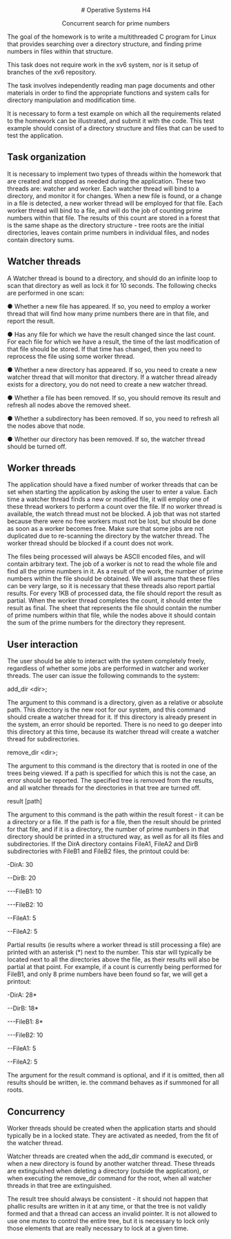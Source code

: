 <p align="center"># Operative Systems H4</p>

<p align="center"> Concurrent search for prime numbers</p>

The goal of the homework is to write a multithreaded C program for Linux that provides searching over a directory structure, and finding prime numbers in files within that structure.

This task does not require work in the xv6 system, nor is it setup of branches of the xv6 repository.

The task involves independently reading man page documents and other materials in order to find the appropriate functions and system calls for directory manipulation and modification time.

It is necessary to form a test example on which all the requirements related to the homework can be illustrated, and submit it with the code. This test example should consist of a directory structure and files that can be used to test the application.

## Task organization

It is necessary to implement two types of threads within the homework that are created and stopped as needed during the application. These two threads are: watcher and worker. Each watcher thread will bind to a directory, and monitor it for changes. When a new file is found, or a change in a file is detected, a new worker thread will be employed for that file. Each worker thread will bind to a file, and will do the job of counting prime numbers within that file. The results of this count are stored in a forest that is the same shape as the directory structure - tree roots are the initial directories, leaves contain prime numbers in individual files, and nodes contain directory sums.

## Watcher threads

A Watcher thread is bound to a directory, and should do an infinite loop to scan that directory as well as lock it for 10 seconds. The following checks are performed in one scan:

● Whether a new file has appeared. If so, you need to employ a worker thread that will find how many prime numbers there are in that file, and report the result.

● Has any file for which we have the result changed since the last count. For each file for which we have a result, the time of the last modification of that file should be   stored. If that time has changed, then you need to reprocess the file using some worker thread.

● Whether a new directory has appeared. If so, you need to create a new watcher thread that will monitor that directory. If a watcher thread already exists for a directory, you do not need to create a new watcher thread.

● Whether a file has been removed. If so, you should remove its result and refresh all nodes above the removed sheet.

● Whether a subdirectory has been removed. If so, you need to refresh all the nodes above that node.

● Whether our directory has been removed. If so, the watcher thread should be turned off.

## Worker threads

The application should have a fixed number of worker threads that can be set when starting the application by asking the user to enter a value. Each time a watcher thread finds a new or modified file, it will employ one of these thread workers to perform a count over the file. If no worker thread is available, the watch thread must not be blocked. A job that was not started because there were no free workers must not be lost, but should be done as soon as a worker becomes free. Make sure that some jobs are not duplicated due to re-scanning the directory by the watcher thread. The worker thread should be blocked if a count does not work.

The files being processed will always be ASCII encoded files, and will contain arbitrary text. The job of a worker is not to read the whole file and find all the prime numbers in it. As a result of the work, the number of prime numbers within the file should be obtained. We will assume that these files can be very large, so it is necessary that these threads also report partial results. For every 1KB of processed data, the file should report the result as partial. When the worker thread completes the count, it should enter the result as final. The sheet that represents the file should contain the number of prime numbers within that file, while the nodes above it should contain the sum of the prime numbers for the directory they represent.

## User interaction

The user should be able to interact with the system completely freely, regardless of whether some jobs are performed in watcher and worker threads. The user can issue the following commands to the system:

add\_dir \<dir\>;

The argument to this command is a directory, given as a relative or absolute path. This directory is the new root for our system, and this command should create a watcher thread for it. If this directory is already present in the system, an error should be reported. There is no need to go deeper into this directory at this time, because its watcher thread will create a watcher thread for subdirectories.

remove\_dir \<dir\>;

The argument to this command is the directory that is rooted in one of the trees being viewed. If a path is specified for which this is not the case, an error should be reported. The specified tree is removed from the results, and all watcher threads for the directories in that tree are turned off.

result [path]

The argument to this command is the path within the result forest - it can be a directory or a file. If the path is for a file, then the result should be printed for that file, and if it is a directory, the number of prime numbers in that directory should be printed in a structured way, as well as for all its files and subdirectories. If the DirA directory contains FileA1, FileA2 and DirB subdirectories with FileB1 and FileB2 files, the printout could be:

-DirA: 30

--DirB: 20

---FileB1: 10

---FileB2: 10

--FileA1: 5

--FileA2: 5

 Partial results (ie results where a worker thread is still processing a file) are printed with an asterisk (\*) next to the number. This star will typically be located next to all the directories above the file, as their results will also be partial at that point. For example, if a count is currently being performed for FileB1, and only 8 prime numbers have been found so far, we will get a printout:

-DirA: 28\*

--DirB: 18\*

---FileB1: 8\*

---FileB2: 10

--FileA1: 5

--FileA2: 5

The argument for the result command is optional, and if it is omitted, then all results should be written, ie. the command behaves as if summoned for all roots.

## Concurrency

Worker threads should be created when the application starts and should typically be in a locked state. They are activated as needed, from the fit of the watcher thread.

Watcher threads are created when the add\_dir command is executed, or when a new directory is found by another watcher thread. These threads are extinguished when deleting a directory (outside the application), or when executing the remove\_dir command for the root, when all watcher threads in that tree are extinguished.

The result tree should always be consistent - it should not happen that phallic results are written in it at any time, or that the tree is not validly formed and that a thread can access an invalid pointer. It is not allowed to use one mutex to control the entire tree, but it is necessary to lock only those elements that are really necessary to lock at a given time.
